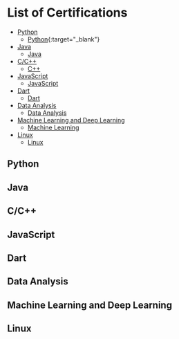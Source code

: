 # List of Certifications
* [Python](#python)
  * [Python](https://drive.google.com/file/d/1KWI5b35ep0Vzgky4nL7FfuGwvxgP9Wnw/view?usp=sharing){:target="\_blank"}
* [Java](#java)
  * <a href="https://google.com" target="\_blank">Java</a>
* [C/C++](#cc)
  * [C++](#cp)
* [JavaScript](#javascript)
  * [JavaScript](#js)
* [Dart](#dart)
  * [Dart](#d)
* [Data Analysis](#data-analysis)
  * [Data Analysis](#da)
* [Machine Learning and Deep Learning](#machine-learning-and-deep-learning)
  * [Machine Learning](#machine-learning)
* [Linux](#linux)
  * [Linux](#l)


## Python

## Java

## C/C++

## JavaScript

## Dart

## Data Analysis <a name="data-analysis"></a>

## Machine Learning and Deep Learning

## Linux
